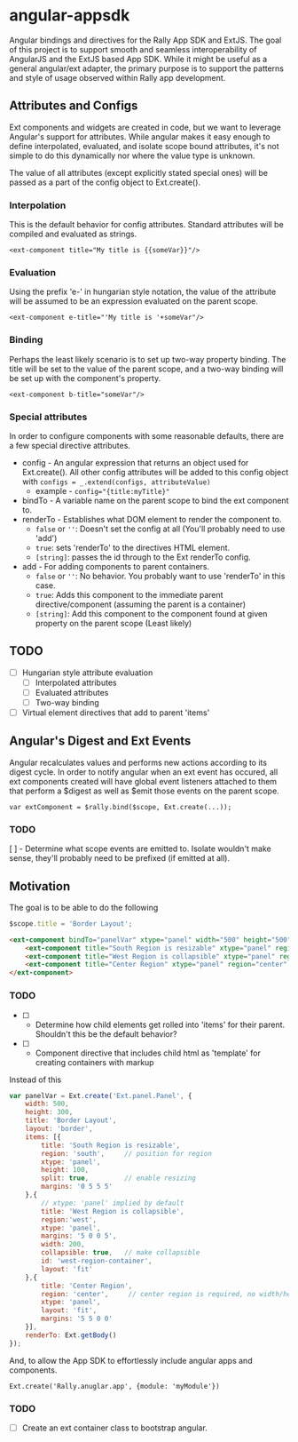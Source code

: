 angular-appsdk
==============

Angular bindings and directives for the Rally App SDK and ExtJS. The goal of this project is to support smooth and 
seamless interoperability of AngularJS and the ExtJS based App SDK. While it might be useful as a general angular/ext 
adapter, the primary purpose is to support the patterns and style of usage observed within Rally app development.

Attributes and Configs
-------
Ext components and widgets are created in code, but we want to leverage Angular's support for attributes. 
While angular makes it easy enough to define interpolated, evaluated, and isolate scope bound attributes,
it's not simple to do this dynamically nor where the value type is unknown.

The value of all attributes (except explicitly stated special ones) will be passed as a part of the config object
to Ext.create().

### Interpolation
This is the default behavior for config attributes. Standard attributes will be compiled and evaluated as strings.
```
<ext-component title="My title is {{someVar}}"/>
```

### Evaluation
Using the prefix 'e-' in hungarian style notation, the value of the attribute will be assumed to be an expression 
evaluated on the parent scope.
```
<ext-component e-title="'My title is '+someVar"/>
```

### Binding
Perhaps the least likely scenario is to set up two-way property binding. The title will be set to the value of the 
parent scope, and a two-way binding will be set up with the component's property.
```
<ext-component b-title="someVar"/>
```

### Special attributes
In order to configure components with some reasonable defaults, there are a few special directive attributes.

- config - An angular expression that returns an object used for Ext.create(). All other config attributes will be added to this config object with ```configs = _.extend(configs, attributeValue)```
  - example - ```config="{title:myTitle}"```
- bindTo - A variable name on the parent scope to bind the ext component to.
- renderTo - Establishes what DOM element to render the component to.
  - ```false``` or ```''```: Doesn't set the config at all (You'll probably need to use 'add')
  - ```true```: sets 'renderTo' to the directives HTML element.
  - ```[string]```: passes the id through to the Ext renderTo config.
- add - For adding components to parent containers.
  - ```false``` or ```''```: No behavior. You probably want to use 'renderTo' in this case.
  - ```true```: Adds this component to the immediate parent directive/component (assuming the parent is a container)
  - ```[string]```: Add this component to the component found at given property on the parent scope (Least likely)

TODO
----

- [ ] Hungarian style attribute evaluation
  - [ ] Interpolated attributes
  - [ ] Evaluated attributes
  - [ ] Two-way binding
- [ ] Virtual element directives that add to parent 'items'

Angular's Digest and Ext Events
-------------------------------
Angular recalculates values and performs new actions according to its digest cycle. In order to notify angular when
an ext event has occured, all ext components created will have global event listeners attached to them that perform
a $digest as well as $emit those events on the parent scope.

```var extComponent = $rally.bind($scope, Ext.create(...));```

### TODO
[ ] - Determine what scope events are emitted to. Isolate wouldn't make sense, they'll probably need to be prefixed (if emitted at all).

Motivation
----------
The goal is to be able to do the following

```javascript
$scope.title = 'Border Layout';
```
```html
<ext-component bindTo="panelVar" xtype="panel" width="500" height="500" title="{{title}}" layout="border" renderTo="true">
	<ext-component title="South Region is resizable" xtype="panel" region="south" height="100" split="true" margins="0 5 5 5"/>	
	<ext-component title="West Region is collapsible" xtype="panel" region="west" width="200" collapsible="true" margins="5 0 0 5" id="west-region-container" layout="fit"/>
	<ext-component title="Center Region" xtype="panel" region="center" layout="fit" margins="5 5 0 0"/>
</ext-component>
```

### TODO
- [ ] - Determine how child elements get rolled into 'items' for their parent. Shouldn't this be the default behavior?
- [ ] - Component directive that includes child html as 'template' for creating containers with markup

Instead of this

```javascript
var panelVar = Ext.create('Ext.panel.Panel', {
    width: 500,
    height: 300,
    title: 'Border Layout',
    layout: 'border',
    items: [{
        title: 'South Region is resizable',
        region: 'south',     // position for region
        xtype: 'panel',
        height: 100,
        split: true,         // enable resizing
        margins: '0 5 5 5'
    },{
        // xtype: 'panel' implied by default
        title: 'West Region is collapsible',
        region:'west',
        xtype: 'panel',
        margins: '5 0 0 5',
        width: 200,
        collapsible: true,   // make collapsible
        id: 'west-region-container',
        layout: 'fit'
    },{
        title: 'Center Region',
        region: 'center',     // center region is required, no width/height specified
        xtype: 'panel',
        layout: 'fit',
        margins: '5 5 0 0'
    }],
    renderTo: Ext.getBody()
});
```
And, to allow the App SDK to effortlessly include angular apps and components.
```
Ext.create('Rally.anuglar.app', {module: 'myModule'})
```

### TODO
- [ ] Create an ext container class to bootstrap angular.

